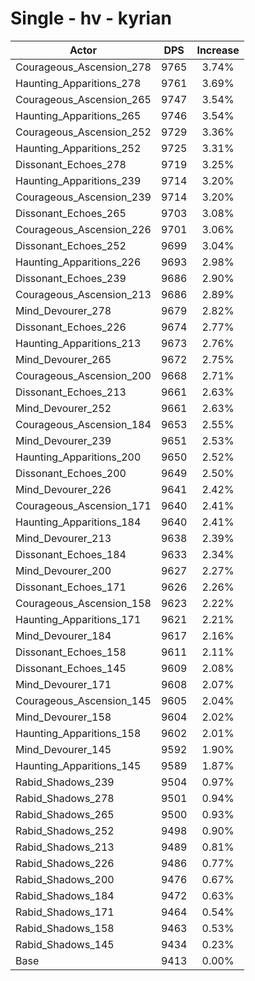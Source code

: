 # Single - hv - kyrian
| Actor | DPS | Increase |
|---|:---:|:---:|
|Courageous_Ascension_278|9765|3.74%|
|Haunting_Apparitions_278|9761|3.69%|
|Courageous_Ascension_265|9747|3.54%|
|Haunting_Apparitions_265|9746|3.54%|
|Courageous_Ascension_252|9729|3.36%|
|Haunting_Apparitions_252|9725|3.31%|
|Dissonant_Echoes_278|9719|3.25%|
|Haunting_Apparitions_239|9714|3.20%|
|Courageous_Ascension_239|9714|3.20%|
|Dissonant_Echoes_265|9703|3.08%|
|Courageous_Ascension_226|9701|3.06%|
|Dissonant_Echoes_252|9699|3.04%|
|Haunting_Apparitions_226|9693|2.98%|
|Dissonant_Echoes_239|9686|2.90%|
|Courageous_Ascension_213|9686|2.89%|
|Mind_Devourer_278|9679|2.82%|
|Dissonant_Echoes_226|9674|2.77%|
|Haunting_Apparitions_213|9673|2.76%|
|Mind_Devourer_265|9672|2.75%|
|Courageous_Ascension_200|9668|2.71%|
|Dissonant_Echoes_213|9661|2.63%|
|Mind_Devourer_252|9661|2.63%|
|Courageous_Ascension_184|9653|2.55%|
|Mind_Devourer_239|9651|2.53%|
|Haunting_Apparitions_200|9650|2.52%|
|Dissonant_Echoes_200|9649|2.50%|
|Mind_Devourer_226|9641|2.42%|
|Courageous_Ascension_171|9640|2.41%|
|Haunting_Apparitions_184|9640|2.41%|
|Mind_Devourer_213|9638|2.39%|
|Dissonant_Echoes_184|9633|2.34%|
|Mind_Devourer_200|9627|2.27%|
|Dissonant_Echoes_171|9626|2.26%|
|Courageous_Ascension_158|9623|2.22%|
|Haunting_Apparitions_171|9621|2.21%|
|Mind_Devourer_184|9617|2.16%|
|Dissonant_Echoes_158|9611|2.11%|
|Dissonant_Echoes_145|9609|2.08%|
|Mind_Devourer_171|9608|2.07%|
|Courageous_Ascension_145|9605|2.04%|
|Mind_Devourer_158|9604|2.02%|
|Haunting_Apparitions_158|9602|2.01%|
|Mind_Devourer_145|9592|1.90%|
|Haunting_Apparitions_145|9589|1.87%|
|Rabid_Shadows_239|9504|0.97%|
|Rabid_Shadows_278|9501|0.94%|
|Rabid_Shadows_265|9500|0.93%|
|Rabid_Shadows_252|9498|0.90%|
|Rabid_Shadows_213|9489|0.81%|
|Rabid_Shadows_226|9486|0.77%|
|Rabid_Shadows_200|9476|0.67%|
|Rabid_Shadows_184|9472|0.63%|
|Rabid_Shadows_171|9464|0.54%|
|Rabid_Shadows_158|9463|0.53%|
|Rabid_Shadows_145|9434|0.23%|
|Base|9413|0.00%|
